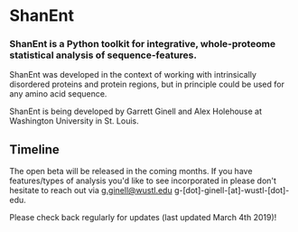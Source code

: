 # ShanEnt
### ShanEnt is a Python toolkit for integrative, whole-proteome statistical analysis of sequence-features.

ShanEnt was developed in the context of working with intrinsically disordered proteins and protein regions, but in principle could be used for any amino acid sequence.

ShanEnt is being developed by Garrett Ginell and Alex Holehouse at Washington University in St. Louis. 

## Timeline 
The open beta will be released in the coming months. If you have features/types of analysis you'd like to see incorporated in please don't hesitate to reach out via g.ginell@wustl.edu g-[dot]-ginell-[at]-wustl-[dot]-edu.

Please check back regularly for updates (last updated March 4th 2019)!


